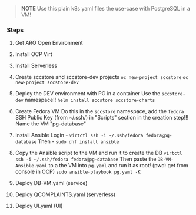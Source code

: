 > **NOTE** Use this plain k8s yaml files the use-case with PostgreSQL in a VM!

### Steps
1. Get ARO Open Environment
1. Install OCP Virt
1. Install Serverless
1. Create sccstore and sccstore-dev projects
`oc new-project sccstore`
`oc new-project sccstore-dev`

1. Deploy the DEV environment with PG in a container
Use the `sccstore-dev` namespace!! 
`helm install sccstore sccstore-charts`

1. Create Fedora VM
Do this in the `sccstore` namespace, add the `fedora` SSH Public Key (from ~/.ssh/) in "Scripts" section in the creation step!!! Name the VM "pg-database"

1. Install Ansible
Login - `virtctl ssh -i ~/.ssh/fedora fedora@pg-database`
Then - `sudo dnf install ansible`

1. Copy the Ansible script to the VM and run it to create the DB
`virtctl ssh -i ~/.ssh/fedora fedora@pg-database`
Then paste the `DB-VM-Ansible.yaml` to a the VM into `pg.yaml` and run it as root! (pwd: get from console in OCP)
`sudo ansible-playbook pg.yaml -K`
1. Deploy DB-VM.yaml (service)
1. Deploy QCOMPLAINTS.yaml (serverless)
1. Deploy UI.yaml (UI)
